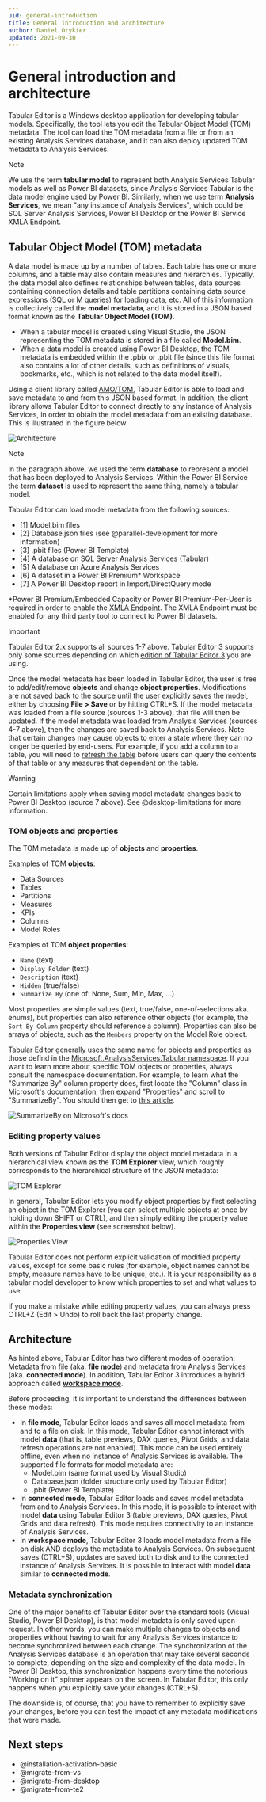 ```yaml
---
uid: general-introduction
title: General introduction and architecture
author: Daniel Otykier
updated: 2021-09-30
---
```


# General introduction and architecture

Tabular Editor is a Windows desktop application for developing tabular models. Specifically, the tool lets you edit the Tabular Object Model (TOM) metadata. The tool can load the TOM metadata from a file or from an existing Analysis Services database, and it can also deploy updated TOM metadata to Analysis Services.

> [!NOTE]
> We use the term **tabular model** to represent both Analysis Services Tabular models as well as Power BI datasets, since Analysis Services Tabular is the data model engine used by Power BI. Similarly, when we use term **Analysis Services**, we mean "any instance of Analysis Services", which could be SQL Server Analysis Services, Power BI Desktop or the Power BI Service XMLA Endpoint.

## Tabular Object Model (TOM) metadata

A data model is made up by a number of tables. Each table has one or more columns, and a table may also contain measures and hierarchies. Typically, the data model also defines relationships between tables, data sources containing connection details and table partitions containing data source expressions (SQL or M queries) for loading data, etc. All of this information is collectively called the **model metadata**, and it is stored in a JSON based format known as the **Tabular Object Model (TOM)**.

- When a tabular model is created using Visual Studio, the JSON representing the TOM metadata is stored in a file called **Model.bim**.
- When a data model is created using Power BI Desktop, the TOM metadata is embedded within the .pbix or .pbit file (since this file format also contains a lot of other details, such as definitions of visuals, bookmarks, etc., which is not related to the data model itself).

Using a client library called [AMO/TOM](https://docs.microsoft.com/en-us/analysis-services/tom/introduction-to-the-tabular-object-model-tom-in-analysis-services-amo?view=asallproducts-allversions), Tabular Editor is able to load and save metadata to and from this JSON based format. In addition, the client library allows Tabular Editor to connect directly to any instance of Analysis Services, in order to obtain the model metadata from an existing database. This is illustrated in the figure below.

![Architecture](~/content/assets/images/architecture.png)

> [!NOTE]
> In the paragraph above, we used the term **database** to represent a model that has been deployed to Analysis Services. Within the Power BI Service the term **dataset** is used to represent the same thing, namely a tabular model.

Tabular Editor can load model metadata from the following sources:

- [1] Model.bim files
- [2] Database.json files (see @parallel-development for more information)
- [3] .pbit files (Power BI Template)
- [4] A database on SQL Server Analysis Services (Tabular)
- [5] A database on Azure Analysis Services
- [6] A dataset in a Power BI Premium\* Workspace
- [7] A Power BI Desktop report in Import/DirectQuery mode

\*Power BI Premium/Embedded Capacity or Power BI Premium-Per-User is required in order to enable the [XMLA Endpoint](https://docs.microsoft.com/en-us/power-bi/admin/service-premium-connect-tools). The XMLA Endpoint must be enabled for any third party tool to connect to Power BI datasets.

> [!IMPORTANT]
> Tabular Editor 2.x supports all sources 1-7 above. Tabular Editor 3 supports only some sources depending on which [edition of Tabular Editor 3](xref:editions) you are using.

Once the model metadata has been loaded in Tabular Editor, the user is free to add/edit/remove **objects** and change **object properties**. Modifications are not saved back to the source until the user explicitly saves the model, either by choosing **File > Save** or by hitting CTRL+S. If the model metadata was loaded from a file source (sources 1-3 above), that file will then be updated. If the model metadata was loaded from Analysis Services (sources 4-7 above), then the changes are saved back to Analysis Services. Note that certain changes may cause objects to enter a state where they can no longer be queried by end-users. For example, if you add a column to a table, you will need to [refresh the table](xref:refresh-preview-query#refreshing-data) before users can query the contents of that table or any measures that dependent on the table.

> [!WARNING]
> Certain limitations apply when saving model metadata changes back to Power BI Desktop (source 7 above). See @desktop-limitations for more information.

### TOM objects and properties

The TOM metadata is made up of **objects** and **properties**.

Examples of TOM **objects**:

- Data Sources
- Tables
- Partitions
- Measures
- KPIs
- Columns
- Model Roles

Examples of TOM **object properties**:

- `Name` (text)
- `Display Folder` (text)
- `Description` (text)
- `Hidden` (true/false)
- `Summarize By` (one of: None, Sum, Min, Max, ...)

Most properties are simple values (text, true/false, one-of-selections aka. enums), but properties can also reference other objects (for example, the `Sort By Column` property should reference a column). Properties can also be arrays of objects, such as the `Members` property on the Model Role object.

Tabular Editor generally uses the same name for objects and properties as those defind in the [Microsoft.AnalysisServices.Tabular namespace](https://docs.microsoft.com/en-us/dotnet/api/microsoft.analysisservices.tabular?view=analysisservices-dotnet). If you want to learn more about specific TOM objects or properties, always consult the namespace documentation. For example, to learn what the "Summarize By" column property does, first locate the "Column" class in Microsoft's documentation, then expand "Properties" and scroll to "SummarizeBy". You should then get to [this article](https://docs.microsoft.com/en-us/dotnet/api/microsoft.analysisservices.tabular.column.summarizeby?view=analysisservices-dotnet).

![SummarizeBy on Microsoft's docs](~/content/assets/images/asdocs-summarizyby.png)

### Editing property values

Both versions of Tabular Editor display the object model metadata in a hierarchical view known as the **TOM Explorer** view, which roughly corresponds to the hierarchical structure of the JSON metadata:

![TOM Explorer](~/content/assets/images/tom-explorer.png)

In general, Tabular Editor lets you modify object properties by first selecting an object in the TOM Explorer (you can select multiple objects at once by holding down SHIFT or CTRL), and then simply editing the property value within the **Properties view** (see screenshot below).

![Properties View](~/content/assets/images/properties-view.png)

Tabular Editor does not perform explicit validation of modified property values, except for some basic rules (for example, object names cannot be empty, measure names have to be unique, etc.). It is your responsibility as a tabular model developer to know which properties to set and what values to use.

If you make a mistake while editing property values, you can always press CTRL+Z (Edit > Undo) to roll back the last property change.

## Architecture

As hinted above, Tabular Editor has two different modes of operation: Metadata from file (aka. **file mode**) and metadata from Analysis Services (aka. **connected mode**). In addition, Tabular Editor 3 introduces a hybrid approach called [**workspace mode**](xref:workspace-mode).

Before proceeding, it is important to understand the differences between these modes:

- In **file mode**, Tabular Editor loads and saves all model metadata from and to a file on disk. In this mode, Tabular Editor cannot interact with model **data** (that is, table previews, DAX queries, Pivot Grids, and data refresh operations are not enabled). This mode can be used entirely offline, even when no instance of Analysis Services is available. The supported file formats for model metadata are:
  - Model.bim (same format used by Visual Studio)
  - Database.json (folder structure only used by Tabular Editor)
  - .pbit (Power BI Template)
- In **connected mode**, Tabular Editor loads and saves model metadata from and to Analysis Services. In this mode, it is possible to interact with model **data** using Tabular Editor 3 (table previews, DAX queries, Pivot Grids and data refresh). This mode requires connectivity to an instance of Analysis Services.
- In **workspace mode**, Tabular Editor 3 loads model metadata from a file on disk AND deploys the metadata to Analysis Services. On subsequent saves (CTRL+S), updates are saved both to disk and to the connected instance of Analysis Services. It is possible to interact with model **data** similar to **connected mode**.

### Metadata synchronization

One of the major benefits of Tabular Editor over the standard tools (Visual Studio, Power BI Desktop), is that model metadata is only saved upon request. In other words, you can make multiple changes to objects and properties without having to wait for any Analysis Services instance to become synchronized between each change. The synchronization of the Analysis Services database is an operation that may take several seconds to complete, depending on the size and complexity of the data model. In Power BI Desktop, this synchronization happens every time the notorious "Working on it" spinner appears on the screen. In Tabular Editor, this only happens when you explicitly save your changes (CTRL+S).

The downside is, of course, that you have to remember to explicitly save your changes, before you can test the impact of any metadata modifications that were made.

## Next steps

- @installation-activation-basic
- @migrate-from-vs
- @migrate-from-desktop
- @migrate-from-te2